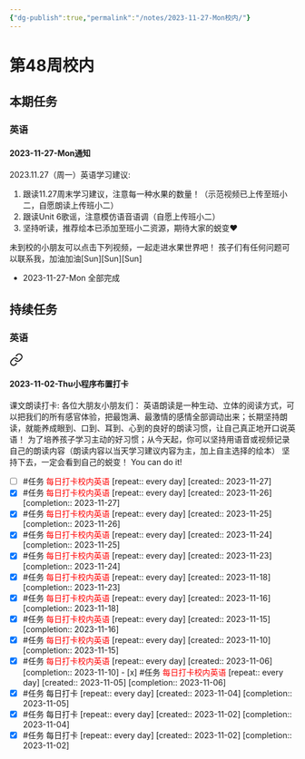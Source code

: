 ```yaml
---
{"dg-publish":true,"permalink":"/notes/2023-11-27-Mon校内/"}
---
```



# 第48周校内
## 本期任务
### 英语
#### 2023-11-27-Mon通知
2023.11.27（周一）英语学习建议:
1. 跟读11.27周末学习建议，注意每一种水果的数量！（示范视频已上传至班小二，自愿朗读上传班小二）
2. 跟读Unit 6歌谣，注意模仿语音语调（自愿上传班小二）
3. 坚持听读，推荐绘本已添加至班小二资源，期待大家的蜕变❤️

未到校的小朋友可以点击下列视频，一起走进水果世界吧！
孩子们有任何问题可以联系我，加油加油[Sun][Sun][Sun]
- 2023-11-27-Mon 全部完成
## 持续任务
### 英语

<div class="transclusion internal-embed is-loaded"><a class="markdown-embed-link" href="/notes/202310311910/#2023-11-02-thu" aria-label="Open link"><svg xmlns="http://www.w3.org/2000/svg" width="24" height="24" viewBox="0 0 24 24" fill="none" stroke="currentColor" stroke-width="2" stroke-linecap="round" stroke-linejoin="round" class="svg-icon lucide-link"><path d="M10 13a5 5 0 0 0 7.54.54l3-3a5 5 0 0 0-7.07-7.07l-1.72 1.71"></path><path d="M14 11a5 5 0 0 0-7.54-.54l-3 3a5 5 0 0 0 7.07 7.07l1.71-1.71"></path></svg></a><div class="markdown-embed">



#### 2023-11-02-Thu小程序布置打卡


课文朗读打卡:
各位大朋友小朋友们：
      英语朗读是一种生动、立体的阅读方式，可以把我们的所有感官体验，把最饱满、最激情的感情全部调动出来；长期坚持朗读，就能养成眼到、口到、耳到、心到的良好的朗读习惯，让自己真正地开口说英语！
为了培养孩子学习主动的好习惯；从今天起，你可以坚持用语音或视频记录自己的朗读内容（朗读内容以当天学习建议内容为主，加上自主选择的绘本）
坚持下去，一定会看到自己的蜕变！
You can do it! 
- [ ] #任务 <font color=red>每日打卡校内英语</font>  [repeat:: every day]  [created:: 2023-11-27]
- [x] #任务 <font color=red>每日打卡校内英语</font>  [repeat:: every day]  [created:: 2023-11-26]  [completion:: 2023-11-27]
- [x] #任务 <font color=red>每日打卡校内英语</font>  [repeat:: every day]  [created:: 2023-11-25]  [completion:: 2023-11-26]
- [x] #任务 <font color=red>每日打卡校内英语</font>  [repeat:: every day]  [created:: 2023-11-24]  [completion:: 2023-11-25]
- [x] #任务 <font color=red>每日打卡校内英语</font>  [repeat:: every day]  [created:: 2023-11-23]  [completion:: 2023-11-24]
- [x] #任务 <font color=red>每日打卡校内英语</font>  [repeat:: every day]  [created:: 2023-11-18]  [completion:: 2023-11-23]
- [x] #任务 <font color=red>每日打卡校内英语</font>  [repeat:: every day]  [created:: 2023-11-16]  [completion:: 2023-11-18]
- [x] #任务 <font color=red>每日打卡校内英语</font>  [repeat:: every day]  [created:: 2023-11-15]  [completion:: 2023-11-16]
- [x] #任务 <font color=red>每日打卡校内英语</font>  [repeat:: every day]  [created:: 2023-11-10]  [completion:: 2023-11-15]
- [x] #任务 <font color=red>每日打卡校内英语</font>  [repeat:: every day]  [created:: 2023-11-06]  [completion:: 2023-11-10] - [x] #任务 <font color=red>每日打卡校内英语</font>  [repeat:: every day]  [created:: 2023-11-05]  [completion:: 2023-11-06]
- [x] #任务 每日打卡  [repeat:: every day]  [created:: 2023-11-04]  [completion:: 2023-11-05]
- [x] #任务 每日打卡  [repeat:: every day]  [created:: 2023-11-02]  [completion:: 2023-11-04]
- [x] #任务 每日打卡  [repeat:: every day]  [created:: 2023-11-02]  [completion:: 2023-11-02]

</div></div>
